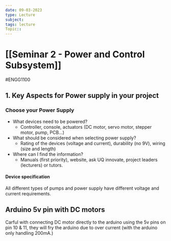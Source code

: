 ```yaml
---
date: 09-03-2023
type: Lecture
subject: 
tags: lecture
Topic:: 
---
```

# [[Seminar 2 - Power and Control Subsystem]]
#ENGG1100

## 1.  Key Aspects for Power supply in your project

### Choose your Power Supply
- What devices need to be powered?
	- Controller, console, actuators (DC motor, servo motor, stepper motor, pump, PCB...)
- What should be considered when selecting power supply?
	- Rating of the devices (voltage and current), durability (no 9V), wiring (size and length)
- Where can I find the information?
	- Manuals (first priority), website, ask UQ innovate, project leaders (lecturers) or tutors.


#### Device specification
All different types of pumps and power supply have different voltage and current requirements.

## Arduino 5v pin with DC motors
 Carful with connecting DC motor directly to the arduino using the 5v pins on pin 10 & 11, they will fry the arduino due to over current (with the arduino only handling 200mA.)